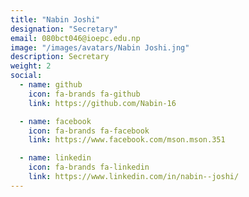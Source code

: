 ```yaml
---
title: "Nabin Joshi"
designation: "Secretary"
email: 080bct046@ioepc.edu.np
image: "/images/avatars/Nabin Joshi.jng"
description: Secretary
weight: 2
social:
  - name: github
    icon: fa-brands fa-github
    link: https://github.com/Nabin-16

  - name: facebook
    icon: fa-brands fa-facebook
    link: https://www.facebook.com/mson.mson.351

  - name: linkedin
    icon: fa-brands fa-linkedin
    link: https://www.linkedin.com/in/nabin--joshi/
---
```


